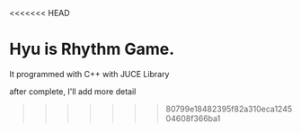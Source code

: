 <<<<<<< HEAD
# Hyu is Rhythm Game.

It programmed with C++ with JUCE Library

after complete, I'll add more detail
>>>>>>> 80799e18482395f82a310eca124504608f366ba1

